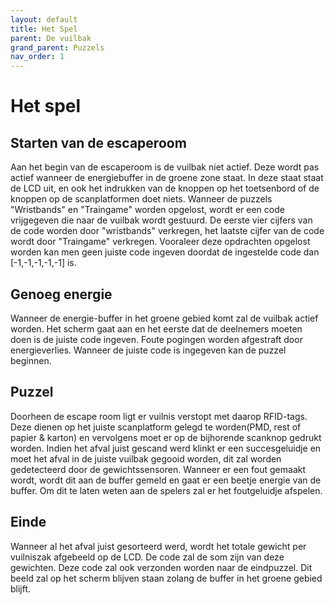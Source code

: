 ```yaml
---
layout: default
title: Het Spel
parent: De vuilbak
grand_parent: Puzzels
nav_order: 1
---
```


# Het spel

## Starten van de escaperoom

Aan het begin van de escaperoom is de vuilbak niet actief. Deze wordt pas actief wanneer de energiebuffer in de groene zone staat.
In deze staat staat de LCD uit, en ook het indrukken van de knoppen op het toetsenbord of de knoppen op de scanplatformen doet niets.
Wanneer de puzzels "Wristbands" en "Traingame" worden opgelost, wordt er een code vrijgegeven die naar de vuilbak wordt gestuurd. De eerste vier cijfers van de code worden door "wristbands" verkregen, het laatste cijfer van de code wordt door "Traingame" verkregen. Vooraleer deze opdrachten opgelost worden kan men geen juiste code ingeven doordat de ingestelde code dan [-1,-1,-1,-1,-1] is.

## Genoeg energie
Wanneer de energie-buffer in het groene gebied komt zal de vuilbak actief worden. Het scherm gaat aan en het eerste dat de deelnemers moeten doen is de juiste code ingeven. Foute pogingen worden afgestraft door energieverlies. Wanneer de juiste code is ingegeven kan de puzzel beginnen.

## Puzzel
Doorheen de escape room ligt er vuilnis verstopt met daarop RFID-tags. Deze dienen op het juiste scanplatform gelegd te worden(PMD, rest of papier & karton) en vervolgens moet er op de bijhorende scanknop gedrukt worden.
Indien het afval juist gescand werd klinkt er een succesgeluidje en moet het afval in de juiste vuilbak gegooid worden, dit zal worden gedetecteerd door de gewichtssensoren.
Wanneer er een fout gemaakt wordt, wordt dit aan de buffer gemeld en gaat er een beetje energie van de buffer. Om dit te laten weten aan de spelers zal er het foutgeluidje afspelen. 

## Einde
Wanneer al het afval juist gesorteerd werd, wordt het totale gewicht per vuilniszak afgebeeld op de LCD. De code zal de som zijn van deze gewichten. Deze code zal ook verzonden worden naar de eindpuzzel.
Dit beeld zal op het scherm blijven staan zolang de buffer in het groene gebied blijft.
